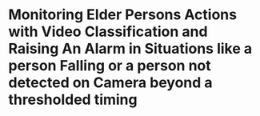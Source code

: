 # Monitoring Elder Persons Actions with Video Classification and Raising An Alarm in Situations like a person Falling or a person not detected on Camera beyond a thresholded timing 
